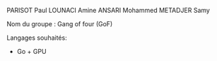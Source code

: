 PARISOT Paul
LOUNACI Amine
ANSARI Mohammed
METADJER Samy


Nom du groupe : Gang of four (GoF)

Langages souhaités:
- Go + GPU
